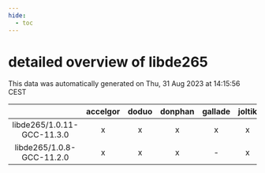 ```yaml
---
hide:
  - toc
---
```


detailed overview of libde265
=============================


This data was automatically generated on Thu, 31 Aug 2023 at 14:15:56 CEST  

| |accelgor|doduo|donphan|gallade|joltik|skitty|swalot|victini|
| :---: | :---: | :---: | :---: | :---: | :---: | :---: | :---: | :---: |
|libde265/1.0.11-GCC-11.3.0|x|x|x|x|x|x|x|x|
|libde265/1.0.8-GCC-11.2.0|x|x|x|-|x|x|x|x|
